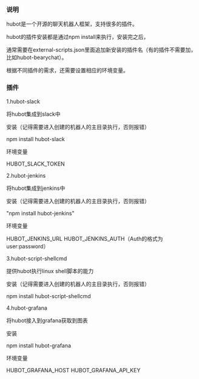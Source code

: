 ### 说明

hubot是一个开源的聊天机器人框架，支持很多的插件。

hubot的插件安装都是通过npm install来执行，安装完之后，

通常需要在external-scripts.json里面追加新安装的插件名（有的插件不需要加，比如hubot-bearychat）。

根据不同插件的需求，还需要设置相应的环境变量。

### 插件

1.hubot-slack

将hubot集成到slack中

安装（记得需要进入创建的机器人的主目录执行，否则报错）

npm install hubot-slack

环境变量

HUBOT_SLACK_TOKEN

2.hubot-jenkins

将hubot集成到jenkins中

安装（记得需要进入创建的机器人的主目录执行，否则报错）

"npm install hubot-jenkins"

环境变量

HUBOT_JENKINS_URL
HUBOT_JENKINS_AUTH（Auth的格式为user:password）

3.hubot-script-shellcmd

提供hubot执行linux shell脚本的能力

安装（记得需要进入创建的机器人的主目录执行，否则报错）

npm install hubot-script-shellcmd

4.hubot-grafana

将hubot接入到grafana获取到图表

安装

npm install hubot-grafana

环境变量

HUBOT_GRAFANA_HOST
HUBOT_GRAFANA_API_KEY



















